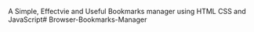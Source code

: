 A Simple, Effectvie and Useful Bookmarks manager using HTML CSS and JavaScript#   B r o w s e r - B o o k m a r k s - M a n a g e r 
 
 